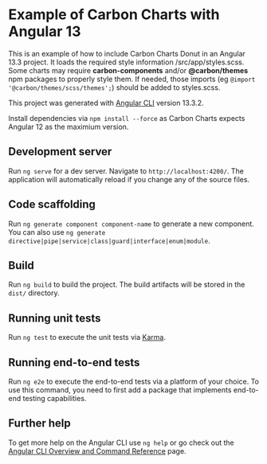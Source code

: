 # Example of Carbon Charts with Angular 13

This is an example of how to include Carbon Charts Donut in an Angular 13.3 project. It loads the required style information /src/app/styles.scss. Some charts may require **carbon-components** and/or **@carbon/themes** npm packages to properly style them. If needed, those imports (eg `@import '@carbon/themes/scss/themes';`) should be added to styles.scss.

This project was generated with [Angular CLI](https://github.com/angular/angular-cli) version 13.3.2.

Install dependencies via `npm install --force` as Carbon Charts expects Angular 12 as the maximium version.

## Development server

Run `ng serve` for a dev server. Navigate to `http://localhost:4200/`. The application will automatically reload if you change any of the source files.

## Code scaffolding

Run `ng generate component component-name` to generate a new component. You can also use `ng generate directive|pipe|service|class|guard|interface|enum|module`.

## Build

Run `ng build` to build the project. The build artifacts will be stored in the `dist/` directory.

## Running unit tests

Run `ng test` to execute the unit tests via [Karma](https://karma-runner.github.io).

## Running end-to-end tests

Run `ng e2e` to execute the end-to-end tests via a platform of your choice. To use this command, you need to first add a package that implements end-to-end testing capabilities.

## Further help

To get more help on the Angular CLI use `ng help` or go check out the [Angular CLI Overview and Command Reference](https://angular.io/cli) page.
